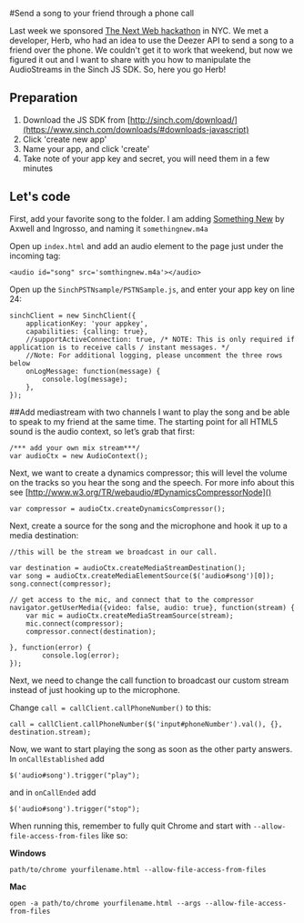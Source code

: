 #Send a song to your friend through a phone callLast week we sponsored [The Next Web hackathon](http://thenextweb.com/conference/usa/hack-battle) in NYC. We met a developer, Herb, who had an idea to use the Deezer API to send a song to a friend over the phone. We couldn't get it to work that weekend, but now we figured it out and I want to share with you how to manipulate the AudioStreams in the Sinch JS SDK. So, here you go Herb!## Preparation1. Download the JS SDK from [http://sinch.com/download/](https://www.sinch.com/downloads/#downloads-javascript)2. Click 'create new app'3. Name your app, and click 'create'4. Take note of your app key and secret, you will need them in a few minutes## Let's codeFirst, add your favorite song to the folder. I am adding [Something New](https://www.youtube.com/watch?v=BhJSsX5AKPI) by Axwell and Ingrosso, and naming it `somethingnew.m4a`Open up `index.html` and add an audio element to the page just under the incoming tag:
```<audio id="song" src='somthingnew.m4a'></audio>```Open up the `SinchPSTNsample/PSTNSample.js`, and enter your app key on line 24:```sinchClient = new SinchClient({	applicationKey: 'your appkey',	capabilities: {calling: true},	//supportActiveConnection: true, /* NOTE: This is only required if application is to receive calls / instant messages. */ 	//Note: For additional logging, please uncomment the three rows below	onLogMessage: function(message) {		console.log(message);	},});```##Add mediastream with two channelsI want to play the song and be able to speak to my friend at the same time. The starting point for all HTML5 sound is the audio context, so let’s grab that first:
```/*** add your own mix stream***/var audioCtx = new AudioContext();```Next, we want to create a dynamics compressor; this will level the volume on the tracks so you hear the song and the speech. For more info about this see [http://www.w3.org/TR/webaudio/#DynamicsCompressorNode]()```var compressor = audioCtx.createDynamicsCompressor();```Next, create a source for the song and the microphone and hook it up to a media destination:
```//this will be the stream we broadcast in our call.
var destination = audioCtx.createMediaStreamDestination(); var song = audioCtx.createMediaElementSource($('audio#song')[0]);song.connect(compressor);// get access to the mic, and connect that to the compressornavigator.getUserMedia({video: false, audio: true}, function(stream) {	var mic = audioCtx.createMediaStreamSource(stream);	mic.connect(compressor);	compressor.connect(destination);	}, function(error) {		console.log(error);});```Next, we need to change the call function to broadcast our custom stream instead of just hooking up to the microphone.Change `call = callClient.callPhoneNumber()` to this:```call = callClient.callPhoneNumber($('input#phoneNumber').val(), {}, destination.stream);```Now, we want to start playing the song as soon as the other party answers. In `onCallEstablished` add 
```$('audio#song').trigger("play");```and in `onCallEnded` add```$('audio#song').trigger("stop");```When running this, remember to fully quit Chrome and start with `--allow-file-access-from-files` like so:
**Windows**
```
path/to/chrome yourfilename.html --allow-file-access-from-files
```
**Mac**

```
open -a path/to/chrome yourfilename.html --args --allow-file-access-from-files
```